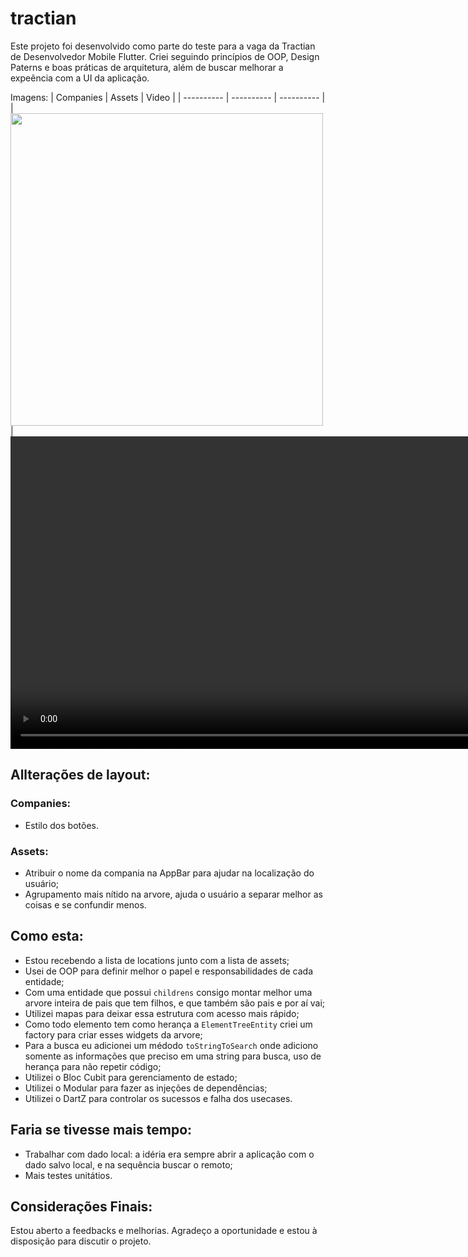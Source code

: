 # tractian

Este projeto foi desenvolvido como parte do teste para a vaga da Tractian de Desenvolvedor Mobile Flutter. Criei seguindo princípios de OOP, Design Paterns e boas práticas de arquitetura, além de buscar melhorar a expeência com a UI da aplicação.

Imagens:
| Companies | Assets | Video |
| ---------- | ---------- | ---------- |
| <img src='https://github.com/user-attachments/assets/0142dd94-928c-4869-8deb-33002957888b' height='500'/> | <video src='https://github.com/user-attachments/assets/c633fa3b-7517-4588-925e-4398f90db125' height='500'/> | <img src='[https://github.com/user-attachments/assets/c633fa3b-7517-4588-925e-4398f90db125](https://github.com/user-attachments/assets/c622bb43-a74f-43c8-b906-8711555ca41a)' height='500'/> |


## Allterações de layout:
### Companies:
- Estilo dos botões.

### Assets:
- Atribuir o nome da compania na AppBar para ajudar na localização do usuário;
- Agrupamento mais nítido na arvore, ajuda o usuário a separar melhor as coisas e se confundir menos.

## Como esta:
- Estou recebendo a lista de locations junto com a lista de assets;
- Usei de OOP para definir melhor o papel e responsabilidades de cada entidade;
- Com uma entidade que possui `childrens` consigo montar melhor uma arvore inteira de pais que tem filhos, e que também são pais e por aí vai;
- Utilizei mapas para deixar essa estrutura com acesso mais rápido;
- Como todo elemento tem como herança a `ElementTreeEntity` criei um factory para criar esses widgets da arvore;
- Para a busca eu adicionei um médodo `toStringToSearch` onde adiciono somente as informações que preciso em uma string para busca, uso de herança para não repetir código;
- Utilizei o Bloc Cubit para gerenciamento de estado;
- Utilizei o Modular para fazer as injeções de dependências;
- Utilizei o DartZ para controlar os sucessos e falha dos usecases.

## Faria se tivesse mais tempo:
- Trabalhar com dado local: a idéria era sempre abrir a aplicação com o dado salvo local, e na sequência buscar o remoto;
- Mais testes unitátios.

## Considerações Finais:
Estou aberto a feedbacks e melhorias. Agradeço a oportunidade e estou à disposição para discutir o projeto.

